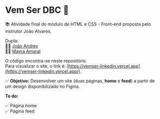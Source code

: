 # Vem Ser DBC 🚀
📚 Atividade final do módulo de HTML e CSS - Front-end proposta pelo instrutor João Alvares.  
  
Dupla:  
👨‍💻 [João Andrey](https://github.com/Antochevis)  
👩‍💻 [Mayra Amaral](https://github.com/mayraamaral)    
  
O código encontra-se neste repositório.  
Para visualizar o site, o link é: [https://vemser-linkedin.vercel.app](https://vemser-linkedin.vercel.app/).  
  
✅ **Objetivo:** Desenvolver um site (duas páginas, **home** e **feed**) a partir de um design disponibilizado no Figma.  
  
**To do:**  
  
✅ Página home  
✅ Página feed  